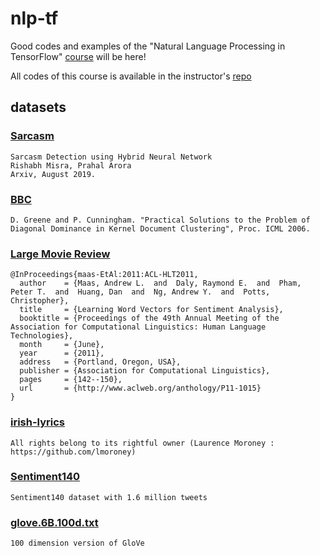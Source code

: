 # nlp-tf
Good codes and examples of the "Natural Language Processing in TensorFlow" [course](https://www.coursera.org/learn/natural-language-processing-tensorflow) will be here!

All codes of this course is available in the instructor's [repo](https://github.com/lmoroney/dlaicourse/tree/master/TensorFlow%20In%20Practice/Course%203%20-%20NLP)

## datasets
### [**Sarcasm**](https://www.kaggle.com/rmisra/news-headlines-dataset-for-sarcasm-detection)
```
Sarcasm Detection using Hybrid Neural Network
Rishabh Misra, Prahal Arora
Arxiv, August 2019.
```

### [**BBC**](http://mlg.ucd.ie/datasets/bbc.html)
```
D. Greene and P. Cunningham. "Practical Solutions to the Problem of Diagonal Dominance in Kernel Document Clustering", Proc. ICML 2006.
```


### [**Large Movie Review**](http://ai.stanford.edu/~amaas/data/sentiment/)
```
@InProceedings{maas-EtAl:2011:ACL-HLT2011,
  author    = {Maas, Andrew L.  and  Daly, Raymond E.  and  Pham, Peter T.  and  Huang, Dan  and  Ng, Andrew Y.  and  Potts, Christopher},
  title     = {Learning Word Vectors for Sentiment Analysis},
  booktitle = {Proceedings of the 49th Annual Meeting of the Association for Computational Linguistics: Human Language Technologies},
  month     = {June},
  year      = {2011},
  address   = {Portland, Oregon, USA},
  publisher = {Association for Computational Linguistics},
  pages     = {142--150},
  url       = {http://www.aclweb.org/anthology/P11-1015}
}
```

### [**irish-lyrics**](https://storage.googleapis.com/laurencemoroney-blog.appspot.com/irish-lyrics-eof.txt)
```
All rights belong to its rightful owner (Laurence Moroney : https://github.com/lmoroney)
```

### [**Sentiment140**](https://www.kaggle.com/kazanova/sentiment140)
```
Sentiment140 dataset with 1.6 million tweets
```

### [**glove.6B.100d.txt**](https://www.kaggle.com/terenceliu4444/glove6b100dtxt)
```
100 dimension version of GloVe
```
